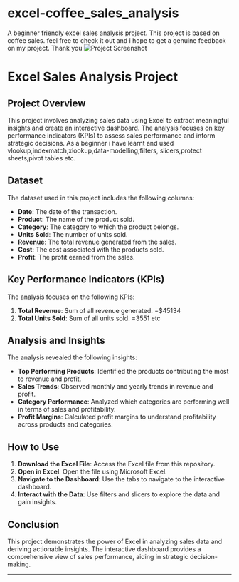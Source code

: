 # excel-coffee_sales_analysis
A beginner friendly excel sales analysis project. This project is based on coffee sales. feel free to check it out and i hope to get a genuine feedback on my project. Thank you
![Project Screenshot](image.png)


# Excel Sales Analysis Project

## Project Overview

This project involves analyzing sales data using Excel to extract meaningful insights and create an interactive dashboard. The analysis focuses on key performance indicators (KPIs) to assess sales performance and inform strategic decisions. As a beginner i have learnt and used vlookup,indexmatch,xlookup,data-modelling,filters, slicers,protect sheets,pivot tables etc.

## Dataset

The dataset used in this project includes the following columns:

- **Date**: The date of the transaction.
- **Product**: The name of the product sold.
- **Category**: The category to which the product belongs.
- **Units Sold**: The number of units sold.
- **Revenue**: The total revenue generated from the sales.
- **Cost**: The cost associated with the products sold.
- **Profit**: The profit earned from the sales.

## Key Performance Indicators (KPIs)

The analysis focuses on the following KPIs:

1. **Total Revenue**: Sum of all revenue generated. =$45134
2. **Total Units Sold**: Sum of all units sold. =3551 etc
   

## Analysis and Insights

The analysis revealed the following insights:

- **Top Performing Products**: Identified the products contributing the most to revenue and profit.
- **Sales Trends**: Observed monthly and yearly trends in revenue and profit.
- **Category Performance**: Analyzed which categories are performing well in terms of sales and profitability.
- **Profit Margins**: Calculated profit margins to understand profitability across products and categories.


## How to Use

1. **Download the Excel File**: Access the Excel file from this repository.
2. **Open in Excel**: Open the file using Microsoft Excel.
3. **Navigate to the Dashboard**: Use the tabs to navigate to the interactive dashboard.
4. **Interact with the Data**: Use filters and slicers to explore the data and gain insights.

## Conclusion

This project demonstrates the power of Excel in analyzing sales data and deriving actionable insights. The interactive dashboard provides a comprehensive view of sales performance, aiding in strategic decision-making.

---


